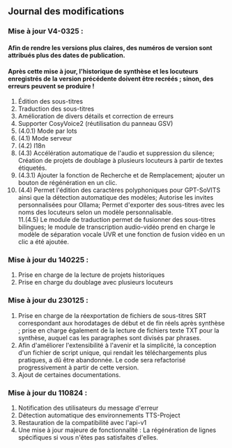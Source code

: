 ## Journal des modifications

### Mise à jour V4-0325 :
#### Afin de rendre les versions plus claires, des numéros de version sont attribués plus des dates de publication.
#### Après cette mise à jour, l'historique de synthèse et les locuteurs enregistrés de la version précédente doivent être recréés ; sinon, des erreurs peuvent se produire !
1. Édition des sous-titres
2. Traduction des sous-titres
3. Amélioration de divers détails et correction de erreurs
4. Supporter CosyVoice2 (réutilisation du panneau GSV)
5. (4.0.1) Mode par lots  
6. (4.1) Mode serveur  
7. (4.2) I18n  
8. (4.3) Accélération automatique de l'audio et suppression du silence; Création de projets de doublage à plusieurs locuteurs à partir de textes étiquetés.  
9. (4.3.1) Ajouter la fonction de Recherche et de Remplacement; ajouter un bouton de régénération en un clic.  
10. (4.4) Permet l'édition des caractères polyphoniques pour GPT-SoVITS ainsi que la détection automatique des modèles; Autorise les invites personnalisées pour Ollama; Permet d'exporter des sous-titres avec les noms des locuteurs selon un modèle personnalisable.  
11.(4.5) Le module de traduction permet de fusionner des sous-titres bilingues; le module de transcription audio-vidéo prend en charge le modèle de séparation vocale UVR et une fonction de fusion vidéo en un clic a été ajoutée.  

### Mise à jour du 140225 :
1. Prise en charge de la lecture de projets historiques
2. Prise en charge du doublage avec plusieurs locuteurs

### Mise à jour du 230125 :
1. Prise en charge de la réexportation de fichiers de sous-titres SRT correspondant aux horodatages de début et de fin réels après synthèse ; prise en charge également de la lecture de fichiers texte TXT pour la synthèse, auquel cas les paragraphes sont divisés par phrases.
2. Afin d'améliorer l'extensibilité à l'avenir et la simplicité, la conception d'un fichier de script unique, qui rendait les téléchargements plus pratiques, a dû être abandonnée. Le code sera refactorisé progressivement à partir de cette version.
3. Ajout de certaines documentations.

### Mise à jour du 110824 :
1. Notification des utilisateurs du message d'erreur
2. Détection automatique des environnements TTS-Project
3. Restauration de la compatibilité avec l'api-v1
4. Une mise à jour majeure de fonctionnalité : La régénération de lignes spécifiques si vous n'êtes pas satisfaites d'elles.